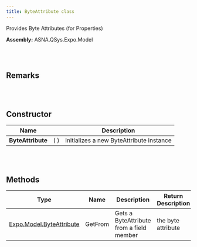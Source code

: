 ```yaml
---
title: ByteAttribute class
---
```


Provides Byte Attributes (for Properties)

**Assembly:** ASNA.QSys.Expo.Model

<br>
<br>

## Remarks

<br>
<br>

## Constructor

| Name |  | Description |
| --- | --- | --- |
**ByteAttribute** | (  ) | Initializes a new ByteAttribute instance



<br>
<br>

## Methods

| Type | Name | Description | Return Description 
| --- | --- | --- | --- 
| [Expo.Model.ByteAttribute](/reference/asna-qsys-expo/expo-model/byte-attribute.html) | GetFrom | Gets a ByteAttribute from a field member | the byte attribute

<br>
<br>

